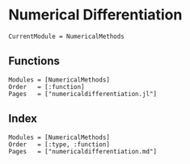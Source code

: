 # Numerical Differentiation

```@meta
CurrentModule = NumericalMethods
```

## Functions
```@autodocs
Modules = [NumericalMethods]
Order   = [:function]
Pages   = ["numericaldifferentiation.jl"]
```

## Index
```@index
Modules = [NumericalMethods]
Order   = [:type, :function]
Pages   = ["numericaldifferentiation.md"]
```
